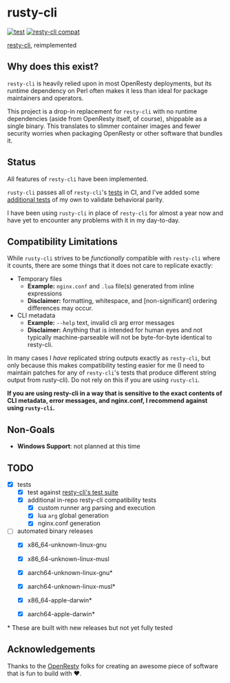 # rusty-cli

[![test](https://github.com/flrgh/rusty-cli/actions/workflows/test.yml/badge.svg)](https://github.com/flrgh/rusty-cli/actions/workflows/test.yml)
[![resty-cli compat](https://github.com/flrgh/rusty-cli/actions/workflows/test-compat.yml/badge.svg)](https://github.com/flrgh/rusty-cli/actions/workflows/test-compat.yml)

[resty-cli](https://github.com/openresty/resty-cli), reimplemented

## Why does this exist?

`resty-cli` is heavily relied upon in most OpenResty deployments, but its runtime
dependency on Perl often makes it less than ideal for package maintainers
and operators.

This project is a drop-in replacement for `resty-cli` with no runtime
dependencies (aside from OpenResty itself, of course), shippable as a single
binary. This translates to slimmer container images and fewer security worries
when packaging OpenResty or other software that bundles it.

## Status

All features of `resty-cli` have been implemented.

`rusty-cli` passes all of `resty-cli`'s
[tests](https://github.com/openresty/resty-cli/tree/3022948ef3d670b915bcf7027bcdd917591b96e4/t)
in CI, and I've added some [additional tests](https://github.com/flrgh/rusty-cli/blob/fdbcda180830534dcc2a32c4f6901a927e6bf8f0/.github/workflows/test-compat.yml#L169-L176)
of my own to validate behavioral parity.

I have been using `rusty-cli` in place of `resty-cli` for almost a year now and
have yet to encounter any problems with it in my day-to-day.

## Compatibility Limitations

While `rusty-cli` strives to be _functionally_ compatible with `resty-cli` where
it counts, there are some things that it does not care to replicate exactly:

* Temporary files
    * **Example:** `nginx.conf` and `.lua` file(s) generated from inline expressions
    * **Disclaimer:** formatting, whitespace, and [non-significant] ordering
      differences may occur.
* CLI metadata
    * **Example:** `--help` text, invalid cli arg error messages
    * **Disclaimer:** Anything that is intended for human eyes and not typically
      machine-parseable will not be byte-for-byte identical to resty-cli.

In many cases I _have_ replicated string outputs exactly as `resty-cli`, but only
because this makes compatibility testing easier for me (I need to maintain
patches for any of `resty-cli`'s tests that produce different string output from
rusty-cli). Do not rely on this if you are using `rusty-cli`.

**If you are using resty-cli in a way that is sensitive to the exact contents of
CLI metadata, error messages, and nginx.conf, I recommend against using `rusty-cli`.**

## Non-Goals

* **Windows Support**: not planned at this time

## TODO

- [x] tests
    - [x] test against [resty-cli's test suite](https://github.com/openresty/resty-cli/tree/master/t)
    - [x] additional in-repo resty-cli compatibility tests
        - [x] custom runner arg parsing and execution
        - [x] lua `arg` global generation
        - [x] nginx.conf generation
- [ ] automated binary releases
    - [x] x86_64-unknown-linux-gnu
    - [x] x86_64-unknown-linux-musl
    - [x] aarch64-unknown-linux-gnu*
    - [x] aarch64-unknown-linux-musl*
    - [x] x86_64-apple-darwin*
    - [x] aarch64-apple-darwin*


\* These are built with new releases but not yet fully tested

## Acknowledgements

Thanks to the [OpenResty](https://openresty.org/) folks for creating an awesome
piece of software that is fun to build with ❤️.
